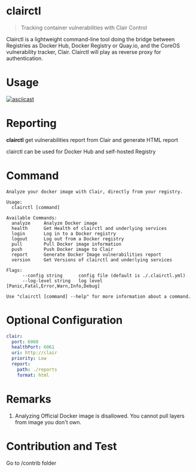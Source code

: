 

# clairctl

> Tracking container vulnerabilities with Clair Control

Clairctl is a lightweight command-line tool doing the bridge between Registries as Docker Hub, Docker Registry or Quay.io, and the CoreOS vulnerability tracker, Clair.
Clairctl will play as reverse proxy for authentication.

# Usage

[![asciicast](https://asciinema.org/a/41461.png)](https://asciinema.org/a/41461)

# Reporting

**clairctl** get vulnerabilities report from Clair and generate HTML report

clairctl can be used for Docker Hub and self-hosted Registry

# Command

```
Analyze your docker image with Clair, directly from your registry.

Usage:
  clairctl [command]

Available Commands:
  analyze     Analyze Docker image
  health      Get Health of clairctl and underlying services
  login       Log in to a Docker registry
  logout      Log out from a Docker registry
  pull        Pull Docker image information
  push        Push Docker image to Clair
  report      Generate Docker Image vulnerabilities report
  version     Get Versions of clairctl and underlying services

Flags:
      --config string      config file (default is ./.clairctl.yml)
      --log-level string   log level [Panic,Fatal,Error,Warn,Info,Debug]

Use "clairctl [command] --help" for more information about a command.
```

# Optional Configuration

```yaml
clair:
  port: 6060
  healthPort: 6061
  uri: http://clair
  priority: Low
  report:
    path: ./reports
    format: html
```

# Remarks

1. Analyzing Official Docker image is disallowed. You cannot pull layers from image you don't own.

# Contribution and Test

Go to /contrib folder
